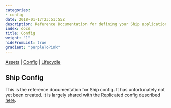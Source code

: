 ```yaml
---
categories:
- config
date: 2018-01-17T23:51:55Z
description: Reference Documentation for defining your Ship application configuration options
index: docs
title: Config
weight: "1"
hideFromList: true
gradient: "purpleToPink"
---
```


[Assets](/api/ship-assets/assets) | [Config](/api/ship-config/config) | [Lifecycle](/api/ship-lifecycle/lifecycle)

## Ship Config

This is the reference documentation for Ship config. It has unfortunately not yet been created. It is largely shared with the Replicated config described [here](https://help.replicated.com/docs/config-screen/config-yaml/).
